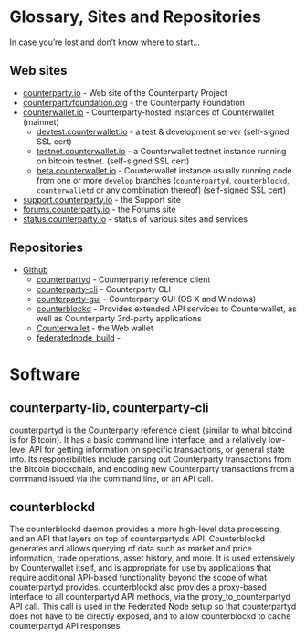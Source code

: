 Glossary, Sites and Repositories
================================

In case you’re lost and don’t know where to start…

Web sites
---------

-   [counterparty.io][] - Web site of the Counterparty Project
-   [counterpartyfoundation.org][] - the Counterparty Foundation
-   [counterwallet.io][] - Counterparty-hosted instances of
    Counterwallet (mainnet)
    -   [devtest.counterwallet.io][] - a test & development server
        (self-signed SSL cert)
    -   [testnet.counterwallet.io][] - a Counterwallet testnet instance
        running on bitcoin testnet. (self-signed SSL cert)
    -   [beta.counterwallet.io][] - Counterwallet instance usually
        running code from one or more `develop` branches
        (`counterpartyd`, `counterblockd`, `counterwalletd` or any
        combination thereof) (self-signed SSL cert)
-   [support.counterparty.io][] - the Support site
-   [forums.counterparty.io][] - the Forums site
-   [status.counterparty.io][] - status of various sites and services

Repositories
------------

-   [Github][]
    -   [counterpartyd][] - Counterparty reference client
    -   [counterparty-cli][] - Counterparty CLI
    -   [counterparty-gui][] - Counterparty GUI (OS X and Windows)
    -   [counterblockd][] - Provides extended API services to
        Counterwallet, as well as Counterparty 3rd-party applications
    -   [Counterwallet][] - the Web wallet
    -   [federatednode_build](https://github.com/CounterpartyXCP/federatednode_build) -

  [counterparty.io]: http://counterparty.io
  [counterpartyfoundation.org]: http://counterpartyfoundation.org
  [counterwallet.io]: https://counterwallet.io
  [devtest.counterwallet.io]: https://devtest.counterwallet.io
  [testnet.counterwallet.io]: https://testnet.counterwallet.io
  [beta.counterwallet.io]: https://beta.counterwallet.io
  [support.counterparty.io]: http://support.counterparty.io
  [forums.counterparty.io]: http://forums.counterparty.io
  [status.counterparty.io]: http://status.counterparty.io
  [Github]: https://github.com/CounterpartyXCP
  [counterpartyd]: https://github.com/CounterpartyXCP/counterpartyd
  [counterparty-cli]: https://github.com/CounterpartyXCP/counterparty-cli
  [counterparty-gui]: https://github.com/CounterpartyXCP/counterparty-gui
  [counterblockd]: https://github.com/CounterpartyXCP/counterblockd
  [Counterwallet]: https://github.com/CounterpartyXCP/counterwallet


Software
========

counterparty-lib, counterparty-cli
----------------------------------

counterpartyd is the Counterparty reference client (similar to what
bitcoind is for Bitcoin). It has a basic command line interface, and a
relatively low-level API for getting information on specific
transactions, or general state info. Its responsibilities include
parsing out Counterparty transactions from the Bitcoin blockchain, and
encoding new Counterparty transactions from a command issued via the
command line, or an API call.

counterblockd
-------------

The counterblockd daemon provides a more high-level data processing, and
an API that layers on top of counterpartyd’s API. Counterblockd
generates and allows querying of data such as market and price
information, trade operations, asset history, and more. It is used
extensively by Counterwallet itself, and is appropriate for use by
applications that require additional API-based functionality beyond the
scope of what counterpartyd provides. counterblockd also provides a
proxy-based interface to all counterpartyd API methods, via the
proxy\_to\_counterpartyd API call. This call is used in the Federated
Node setup so that counterpartyd does not have to be directly exposed,
and to allow counterblockd to cache counterpartyd API responses.
